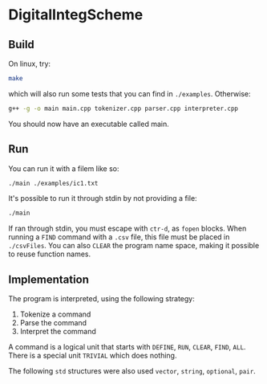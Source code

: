 # DigitalIntegScheme

## Build

On linux, try:

```bash
make
```

which will also run some tests that you can find in `./examples`.
Otherwise:

```bash
g++ -g -o main main.cpp tokenizer.cpp parser.cpp interpreter.cpp
```

You should now have an executable called main.

## Run

You can run it with a filem like so:

```bash
./main ./examples/ic1.txt
```

It's possible to run it through stdin by not providing a file:

```bash
./main
```

If ran through stdin, you must escape with `ctr-d`, as `fopen` blocks.
When running a `FIND` command with a `.csv` file, this file must be placed in `./csvFiles`.
You can also `CLEAR` the program name space, making it possible to reuse function names.

## Implementation

The program is interpreted, using the following strategy:

1. Tokenize a command
2. Parse the command
3. Interpret the command

A command is a logical unit that starts with `DEFINE`, `RUN`, `CLEAR`, `FIND`, `ALL`.
There is a special unit `TRIVIAL` which does nothing.

The following `std` structures were also used `vector`, `string`, `optional`, `pair`.

